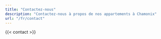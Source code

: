 ```yaml
---
title: "Contactez-nous"
description: "Contactez-nous à propos de nos appartements à Chamonix"
url: "/fr/contact"
---
```


{{< contact >}} 